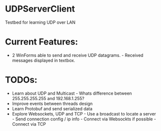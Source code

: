 # UDPServerClient

Testbed for learning UDP over LAN

# Current Features:
  - 2 WinForms able to send and receive UDP datagrams.
          - Received messages displayed in textbox.

# TODOs:
  - Learn about UDP and Multicast
        - Whats difference between 255.255.255.255 and 192.168.1.255?
  - Improve events between threads design
  - Learn Protobuf and send serialized data
  - Explore Websockets, UDP and TCP
        - Use a broadcast to locate a server
        - Send connection config / ip info
        - Connect via Websockts if possible
        - Connect via TCP


